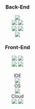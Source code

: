 <div align="center">
 <h3> Back-End</h3>
 <img src="https://img.shields.io/badge/java-4479A1?style=for-the-badge&logo=java&logoColor=white"><br>
<img src="https://img.shields.io/badge/spring boot-6DB33F?style=for-the-badge&logo=springboot&logoColor=white">
 <img src="https://img.shields.io/badge/spring security-6DB33F?style=for-the-badge&logo=springsecurity&logoColor=white"><br>
 <img src="https://img.shields.io/badge/mysql-4479A1?style=for-the-badge&logo=mysql&logoColor=white">
 <img src="https://img.shields.io/badge/mybatis-4479A1?style=for-the-badge&logo=mybatis&logoColor=white">
 <br>
 <img src="https://img.shields.io/badge/apachetomcat-F8DC75?style=for-the-badge&logo=apachetomcat&logoColor=white"><br>
 </div>

 <div align="center">
<h3>Front-End</h3>
  <img src="https://img.shields.io/badge/javascript-F7DF1E?style=for-the-badge&logo=javascript&logoColor=white">
 <img src="https://img.shields.io/badge/jquery-0769AD?style=for-the-badge&logo=jquery&logoColor=white"> <br>
 <img src="https://img.shields.io/badge/css-1572B6?style=for-the-badge&logo=css&logoColor=white">
  <img src="https://img.shields.io/badge/html5-E34F26?style=for-the-badge&logo=html5&logoColor=white"> <br>
 <br>
 </div>
 <div align="center">
 IDE<br>
 <img src="https://img.shields.io/badge/intellij-000000?style=for-the-badge&logo=intellij&logoColor=white">
 </div>
 <div align="center">
 OS<br>
 <img src="https://img.shields.io/badge/centos-262577?style=for-the-badge&logo=centos&logoColor=white">
 </div>
 <div align="center">
 Cloud<br>
  <img src="https://img.shields.io/badge/amazon rds-527FFF?style=for-the-badge&logo=amazonrds&logoColor=white">
  <img src="https://img.shields.io/badge/amazon ec2-FF9900?style=for-the-badge&logo=amazonec2&logoColor=white">
</div>
